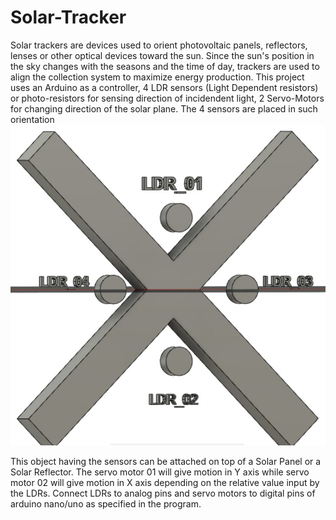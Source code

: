 # Solar-Tracker

Solar trackers are devices used to orient photovoltaic panels, reflectors, lenses or other optical devices toward the sun. Since the sun's position in the sky changes with the seasons and the time of day, trackers are used to align the collection system to maximize energy production.
This project uses an Arduino as a controller, 4 LDR sensors (Light Dependent resistors) or photo-resistors for sensing direction of incidendent light, 2 Servo-Motors for changing direction of the solar plane.
The 4 sensors are placed in such orientation
![](image.jpg)


This object having the sensors can be attached on top of a Solar Panel or a Solar Reflector. The servo motor 01 will give motion in Y axis while servo motor 02 will give motion in X axis depending on the relative value input by the LDRs.
Connect LDRs to analog pins and servo motors to digital pins of arduino nano/uno as specified in the program.
